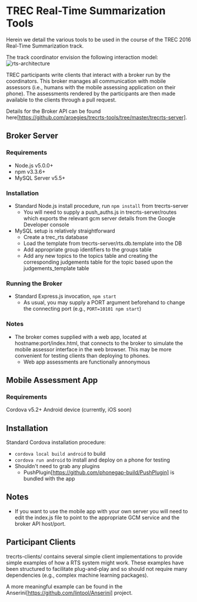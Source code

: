 # TREC Real-Time Summarization Tools

Herein we detail the various tools to be used in the course of the TREC 2016 Real-Time Summarization track. 

The track coordinator envision the following interaction model:
![rts-architecture](https://raw.github.com/aroegies/trecrts-tools/arch/livearch.png)

TREC participants write clients that interact with a broker run by the coordinators. This broker manages
all communication with mobile assessors (i.e., humans with the mobile assessing application on their phone).
The assessments rendered by the participants are then made available to the clients through a pull request.

Details for the Broker API can be found here[https://github.com/aroegies/trecrts-tools/tree/master/trecrts-server].




## Broker Server

### Requirements
- Node.js v5.0.0+
- npm v3.3.6+
- MySQL Server v5.5+

### Installation
  - Standard Node.js install procedure, run `npm install` from trecrts-server
    + You will need to supply a push_auths.js in trecrts-server/routes which exports the relevant gcm server details from the Google Developer console
  - MySQL setup is relatively straightforward
    + Create a trec_rts database
    + Load the template from trecrts-server/rts.db.template into the DB
    + Add appropriate group identifiers to the groups table
    + Add any new topics to the topics table and creating the corresponding judgements table for the topic based upon the judgements_template table

### Running the Broker
  - Standard Express.js invocation, `npm start`
    + As usual, you may supply a PORT argument beforehand to change the connecting port (e.g., `PORT=10101 npm start`)

### Notes
- The broker comes supplied with a web app, located at hostname:port/index.html, that connects to the broker to simulate the mobile assessor interface in the web browser. This may be more convenient for testing clients than deploying to phones.
  + Web app assessments are functionally annonymous 

## Mobile Assessment App

### Requirements

Cordova v5.2+
Android device (currently, iOS soon)

## Installation
Standard Cordova installation procedure:
  - `cordova local build android` to build
  - `cordova run android` to install and deploy on a phone for testing
  - Shouldn't need to grab any plugins
    + PushPlugin[https://github.com/phonegap-build/PushPlugin] is bundled with the app

## Notes
- If you want to use the mobile app with your own server you will need to edit the index.js file to point to the appropriate GCM service and the broker API host/port.

## Participant Clients

trecrts-clients/ contains several simple client implementations to provide simple examples of how
a RTS system might work. These examples have been structured to facilitate plug-and-play and so
should not require many dependencies (e.g., complex machine learning packages).

A more meaningful example can be found in the Anserini[https://github.com/lintool/Anserini] project.
